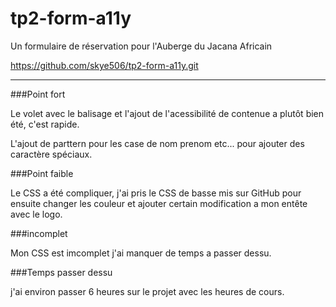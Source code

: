 # tp2-form-a11y
Un formulaire de réservation pour l'Auberge du Jacana Africain

https://github.com/skye506/tp2-form-a11y.git

----

###Point fort 

Le volet avec le balisage et l'ajout de l'acessibilité de contenue a plutôt bien été, c'est rapide. 

L'ajout de parttern pour les case de nom prenom etc... pour ajouter des caractère spéciaux. 



###Point faible

Le CSS a été compliquer, j'ai pris le CSS de basse mis sur GitHub pour ensuite changer les couleur et ajouter certain modification a mon entête avec le logo. 


###incomplet 

Mon CSS est imcomplet j'ai manquer de temps a passer dessu. 

###Temps passer dessu

j'ai environ passer 6 heures sur le projet avec les heures de cours. 